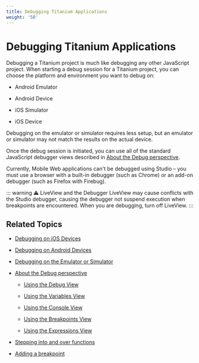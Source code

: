 ```yaml
---
title: Debugging Titanium Applications
weight: '50'
---
```


# Debugging Titanium Applications

Debugging a Titanium project is much like debugging any other JavaScript project. When starting a debug session for a Titanium project, you can choose the platform and environment you want to debug on:

* Android Emulator

* Android Device

* iOS Simulator

* iOS Device

Debugging on the emulator or simulator requires less setup, but an emulator or simulator may not match the results on the actual device.

Once the debug session is initiated, you can use all of the standard JavaScript debugger views described in [About the Debug perspective](/guide/Axway_Appcelerator_Studio/Axway_Appcelerator_Studio_Guide/Web_Development/JavaScript_Development/Debugging_JavaScript/About_the_Debug_perspective/).

Currently, Mobile Web applications can't be debugged using Studio – you must use a browser with a built-in debugger (such as Chrome) or an add-on debugger (such as Firefox with Firebug).

::: warning ⚠️ LiveView and the Debugger
LiveView may cause conflicts with the Studio debugger, causing the debugger not suspend execution when breakpoints are encountered. When you are debugging, turn off LiveView.
:::

## Related Topics

* [Debugging on iOS Devices](/guide/Axway_Appcelerator_Studio/Axway_Appcelerator_Studio_Guide/Titanium_Development/Debugging_Titanium_Applications/Debugging_on_iOS_Devices/)

* [Debugging on Android Devices](/guide/Axway_Appcelerator_Studio/Axway_Appcelerator_Studio_Guide/Titanium_Development/Debugging_Titanium_Applications/Debugging_on_Android_Devices/)

* [Debugging on the Emulator or Simulator](/guide/Axway_Appcelerator_Studio/Axway_Appcelerator_Studio_Guide/Titanium_Development/Debugging_Titanium_Applications/Debugging_on_the_Emulator_or_Simulator/)

* [About the Debug perspective](/guide/Axway_Appcelerator_Studio/Axway_Appcelerator_Studio_Guide/Web_Development/JavaScript_Development/Debugging_JavaScript/About_the_Debug_perspective/)

    * [Using the Debug View](/guide/Axway_Appcelerator_Studio/Axway_Appcelerator_Studio_Guide/Web_Development/JavaScript_Development/Debugging_JavaScript/About_the_Debug_perspective/Using_the_Debug_View/)

    * [Using the Variables View](/guide/Axway_Appcelerator_Studio/Axway_Appcelerator_Studio_Guide/Web_Development/JavaScript_Development/Debugging_JavaScript/About_the_Debug_perspective/Using_the_Variables_View/)

    * [Using the Console View](/guide/Axway_Appcelerator_Studio/Axway_Appcelerator_Studio_Guide/Web_Development/JavaScript_Development/Debugging_JavaScript/Using_the_Console_View/)

    * [Using the Breakpoints View](/guide/Axway_Appcelerator_Studio/Axway_Appcelerator_Studio_Guide/Web_Development/JavaScript_Development/Debugging_JavaScript/About_the_Debug_perspective/Using_the_Breakpoints_View/)

    * [Using the Expressions View](/guide/Axway_Appcelerator_Studio/Axway_Appcelerator_Studio_Guide/Web_Development/JavaScript_Development/Debugging_JavaScript/About_the_Debug_perspective/Using_the_Expressions_View/)

* [Stepping into and over functions](/guide/Axway_Appcelerator_Studio/Axway_Appcelerator_Studio_Guide/Web_Development/JavaScript_Development/Debugging_JavaScript/Stepping_into_and_over_functions/)

* [Adding a breakpoint](/guide/Axway_Appcelerator_Studio/Axway_Appcelerator_Studio_Guide/Web_Development/JavaScript_Development/Debugging_JavaScript/Adding_a_breakpoint/)
